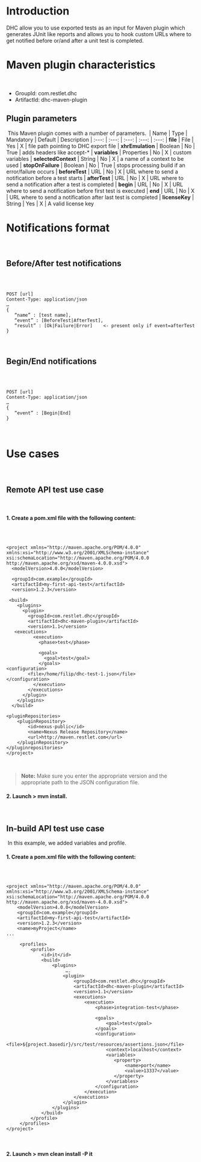 <!--# Introduction
DHC allow you to use exported tests as an input for Maven plugin which generates JUnit like reports and allows you to hook custom URLs where to get notified before or/and after a unit test is completed.

# Maven plugin characteristics

- GroupId:	com.restlet.dhc  
- ArtifactId:	dhc-maven-plugin

## Plugin parameters

This Maven plugin comes with a number of parameters.

| Name | Type | Mandatory | Default | Description
| :---: | :---: | :---: | :---: | :---:
| **file** | File | Yes | X | file path pointing to DHC export file
| **xhrEmulation** | Boolean | No | True | adds headers like accept-*
| **variables** | Properties | No | X | custom variables
| **selectedContext** | String | No | X | a name of a context to be used
| **stopOnFailure** | Boolean | No | True | stops processing build if an error/failure occurs
| **beforeTest** | URL | No | X | URL where to send a notification before a test starts
| **afterTest** | URL | No | X | URL where to send a notification after a test is completed
| **begin** | URL | No | X | URL where to send a notification before first test is executed
| **end** | URL | No | X | URL where to send a notification after last test is completed
| **licenseKey** | String | Yes | X | A valid license key

# Notifications format

## Before/After test notifications

<pre><code>
POST [url]
Content-Type: application/json
…
{
   “name” : [test name],
   “event” : [BeforeTest|AfterTest],
   “result” : [Ok|Failure|Error] 	<- present only if event=afterTest
}
</code></pre>

## Begin/End notifications

<pre><code>
POST [url]
Content-Type: application/json
…
{
   “event” : [Begin|End]
}
</code></pre>

# Use cases

## Remote API test use case

#### 1. Create a pom.xml file with the following content:

<pre lang="html"><code>
<project xmlns="http://maven.apache.org/POM/4.0.0" xmlns:xsi="http://www.w3.org/2001/XMLSchema-instance" xsi:schemaLocation="http://maven.apache.org/POM/4.0.0 http://maven.apache.org/xsd/maven-4.0.0.xsd"
>
  <modelVersion>4.0.0</modelVersion>

  <groupId>com.example</groupId>
  <artifactId>my-first-api-test</artifactId>
  <version>1.2.3</version>

 <build>
    <plugins>
      <plugin>
        <groupId>com.restlet.dhc</groupId>
        <artifactId>dhc-maven-plugin</artifactId>
        <version>1.1</version>
   <executions>
          <execution>
            <phase>test</phase>

            <goals>
              <goal>test</goal>
            </goals>
<configuration>
		<file>/home/filip/dhc-test-1.json</file>
</configuration>
          </execution>
        </executions>
      </plugin>
    </plugins>
  </build>

<pluginRepositories>
    <pluginRepository>
        <id>nexus-public</id>
        <name>Nexus Release Repository</name>
        <url>http://maven.restlet.com</url>
    </pluginRepository>
</pluginrepositories>
</project>
</code></pre>

>**Note:** Make sure you enter the appropriate version and the appropriate path to the JSON configuration file.

#### 2. Launch > mvn install.

## In-build API test use case

In this example, we added variables and profile.

#### 1. Create a pom.xml file with the following content:

<pre lang="html"><code>
<project xmlns="http://maven.apache.org/POM/4.0.0" xmlns:xsi="http://www.w3.org/2001/XMLSchema-instance" xsi:schemaLocation="http://maven.apache.org/POM/4.0.0 http://maven.apache.org/xsd/maven-4.0.0.xsd">
	<modelVersion>4.0.0</modelVersion>
	<groupId>com.example</groupId>
	<artifactId>my-first-api-test</artifactId>
	<version>1.2.3</version>
	<name>myProject</name>
...

     <profiles>
         <profile>
             <id>it</id>
             <build>
                 <plugins>
                      ….
                     <plugin>
                         <groupId>com.restlet.dhc</groupId>
                         <artifactId>dhc-maven-plugin</artifactId>
                         <version>1.1</version>
                         <executions>
                             <execution>
                                 <phase>integration-test</phase>

                                 <goals>
                                     <goal>test</goal>
                                 </goals>
                                 <configuration>
                                     <file>${project.basedir}/src/test/resources/assertions.json</file>
                                     <context>localhost</context>
                                     <variables>
                                     	<property>
                                     		<name>port</name>
                                     		<value>13337</value>
                                     	</property>
                                     </variables>
                                 </configuration>
                             </execution>
                         </executions>
                     </plugin>
                 </plugins>
             </build>
         </profile>
     </profiles>
</project>
</code></pre>

#### 2. Launch > mvn clean install -P it
-->

# Introduction
DHC allow you to use exported tests as an input for Maven plugin which generates JUnit like reports and allows you to hook custom URLs where to get notified before or/and after a unit test is completed.
​
# Maven plugin characteristics
​
- GroupId:	com.restlet.dhc  
- ArtifactId:	dhc-maven-plugin
​
## Plugin parameters
​
This Maven plugin comes with a number of parameters.
​
| Name | Type | Mandatory | Default | Description
| :---: | :---: | :---: | :---: | :---:
| **file** | File | Yes | X | file path pointing to DHC export file
| **xhrEmulation** | Boolean | No | True | adds headers like accept-*
| **variables** | Properties | No | X | custom variables
| **selectedContext** | String | No | X | a name of a context to be used
| **stopOnFailure** | Boolean | No | True | stops processing build if an error/failure occurs
| **beforeTest** | URL | No | X | URL where to send a notification before a test starts
| **afterTest** | URL | No | X | URL where to send a notification after a test is completed
| **begin** | URL | No | X | URL where to send a notification before first test is executed
| **end** | URL | No | X | URL where to send a notification after last test is completed
| **licenseKey** | String | Yes | X | A valid license key
​
# Notifications format
​
## Before/After test notifications
​
<pre><code>
POST [url]
Content-Type: application/json
…
{
   “name” : [test name],
   “event” : [BeforeTest|AfterTest],
   “result” : [Ok|Failure|Error] 	<- present only if event=afterTest
}
</code></pre>
​
## Begin/End notifications
​
<pre><code>
POST [url]
Content-Type: application/json
…
{
   “event” : [Begin|End]
}
</code></pre>
​
# Use cases
​
## Remote API test use case
​
#### 1. Create a pom.xml file with the following content:
​
<pre lang="html"><code>
&lt;project xmlns="http://maven.apache.org/POM/4.0.0" xmlns:xsi="http://www.w3.org/2001/XMLSchema-instance" xsi:schemaLocation="http://maven.apache.org/POM/4.0.0 http://maven.apache.org/xsd/maven-4.0.0.xsd">
  &lt;modelVersion>4.0.0&lt;/modelVersion>
​
  &lt;groupId>com.example&lt;/groupId>
  &lt;artifactId>my-first-api-test&lt;/artifactId>
  &lt;version>1.2.3&lt;/version>
​
 &lt;build>
    &lt;plugins>
      &lt;plugin>
        &lt;groupId>com.restlet.dhc&lt;/groupId>
        &lt;artifactId>dhc-maven-plugin&lt;/artifactId>
        &lt;version>1.1&lt;/version>
   &lt;executions>
          &lt;execution>
            &lt;phase>test&lt;/phase>
​
            &lt;goals>
              &lt;goal>test&lt;/goal>
            &lt;/goals>
&lt;configuration>
		&lt;file>/home/filip/dhc-test-1.json&lt;/file>
&lt;/configuration>
          &lt;/execution>
        &lt;/executions>
      &lt;/plugin>
    &lt;/plugins>
  &lt;/build>
​
&lt;pluginRepositories>
    &lt;pluginRepository>
        &lt;id>nexus-public&lt;/id>
        &lt;name>Nexus Release Repository&lt;/name>
        &lt;url>http://maven.restlet.com&lt;/url>
    &lt;/pluginRepository>
&lt;/pluginrepositories>
&lt;/project>
</code></pre>
​
>**Note:** Make sure you enter the appropriate version and the appropriate path to the JSON configuration file.
​
#### 2. Launch > mvn install.
​
## In-build API test use case
​
In this example, we added variables and profile.
​
#### 1. Create a pom.xml file with the following content:
​
<pre lang="html"><code>
&lt;project xmlns="http://maven.apache.org/POM/4.0.0" xmlns:xsi="http://www.w3.org/2001/XMLSchema-instance" xsi:schemaLocation="http://maven.apache.org/POM/4.0.0 http://maven.apache.org/xsd/maven-4.0.0.xsd">
	&lt;modelVersion>4.0.0&lt;/modelVersion>
	&lt;groupId>com.example&lt;/groupId>
	&lt;artifactId>my-first-api-test&lt;/artifactId>
	&lt;version>1.2.3&lt;/version>
	&lt;name>myProject&lt;/name>
...
​
     &lt;profiles>
         &lt;profile>
             &lt;id>it&lt;/id>
             &lt;build>
                 &lt;plugins>
                      ….
                     &lt;plugin>
                         &lt;groupId>com.restlet.dhc&lt;/groupId>
                         &lt;artifactId>dhc-maven-plugin&lt;/artifactId>
                         &lt;version>1.1&lt;/version>
                         &lt;executions>
                             &lt;execution>
                                 &lt;phase>integration-test&lt;/phase>
​
                                 &lt;goals>
                                     &lt;goal>test&lt;/goal>
                                 &lt;/goals>
                                 &lt;configuration>
                                     &lt;file>${project.basedir}/src/test/resources/assertions.json&lt;/file>
                                     &lt;context>localhost&lt;/context>
                                     &lt;variables>
                                     	&lt;property>
                                     		&lt;name>port&lt;/name>
                                     		&lt;value>13337&lt;/value>
                                     	&lt;/property>
                                     &lt;/variables>
                                 &lt;/configuration>
                             &lt;/execution>
                         &lt;/executions>
                     &lt;/plugin>
                 &lt;/plugins>
             &lt;/build>
         &lt;/profile>
     &lt;/profiles>
&lt;/project>
</code></pre>
​
#### 2. Launch > mvn clean install -P it
